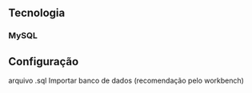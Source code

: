 ## Tecnologia
### MySQL

## Configuração
arquivo .sql
Importar banco de dados (recomendação pelo workbench)

